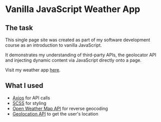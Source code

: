 # Vanilla JavaScript Weather App

## The task

This single page site was created as part of my software development course as an introduction to vanilla JavaScript.

It demonstrates my understanding of third-party APIs, the geolocator API and injecting dynamic content via JavaScript directly onto a page.

Visit my weather app [here](https://weatherapp.alexisbeney.co.uk).

## What I used

- [Axios](https://github.com/axios/axios) for API calls
- [SCSS](https://sass-lang.com/) for styling
- [Open Weather Map API](https://openweathermap.org/api) for reverse geocoding
- [Geolocation API](https://github.com/w3c/geolocation-api) to get the user's location
